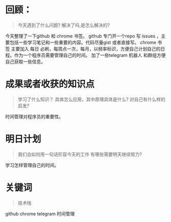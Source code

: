 
# 回顾：
> 今天遇到了什么问题?
> 解决了吗,是怎么解决的?

今天整理了一下github 和 chrome 书签。
github 专门开一个repo 写 issues ，主要包括一些学习笔记和一些重要的内容。代码尽量gist 或者直接写。 chrome 书签 主要加入 每日 必刷，每周点一次，每月，以频率标识，方便自己计划自己的日程。作为一个程序员需要管理自己的时间。
加了一些telegram 机器人 和群组方便自己获取一些信息。

# 成果或者收获的知识点
> 学习了什么知识？
> 具体怎么应用，其中原理具体是什么?
> 对自己有什么样的启发?

时间管理对程序员的重要性。


# 明日计划
> 我们会如何用一句话形容今天的工作
> 有哪些需要明天继续努力?

学习怎样管理自己的时间。

# 关键词
> 技术栈

github chrome telegram 时间管理


